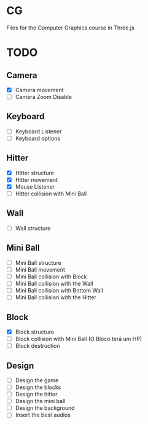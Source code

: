 # CG

Files for the Computer Graphics course in Three.js

# TODO

## Camera

-   [x] Camera movement
-   [ ] Camera Zoom Disable

## Keyboard

-   [ ] Keyboard Listener
-   [ ] Keyboard options

## Hitter

-   [x] Hitter structure
-   [x] Hitter movement
-   [x] Mouse Listener
-   [ ] Hitter collision with Mini Ball

## Wall

-   [ ] Wall structure

## Mini Ball

-   [ ] Mini Ball structure
-   [ ] Mini Ball movement
-   [ ] Mini Ball collision with Block
-   [ ] Mini Ball collision with the Wall
-   [ ] Mini Ball collision with Bottom Wall
-   [ ] Mini Ball collision with the Hitter

## Block

-   [x] Block structure
-   [ ] Block collision with Mini Ball (O Bloco terá um HP)
-   [ ] Block destruction

## Design

-   [ ] Design the game
-   [ ] Design the blocks
-   [ ] Design the hitter
-   [ ] Design the mini ball
-   [ ] Design the background
-   [ ] Insert the best audios
